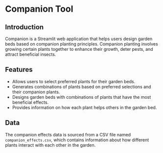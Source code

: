 # Companion Tool

## Introduction

Companion is a Streamlit web application that helps users design garden beds based on companion planting principles. Companion planting involves growing certain plants together to enhance their growth, deter pests, and attract beneficial insects.

## Features

- Allows users to select preferred plants for their garden beds.
- Generates combinations of plants based on preferred selections and their companion plants.
- Designs garden beds with combinations of plants that have the most beneficial effects.
- Provides information on how each plant helps others in the garden bed.

## Data

The companion effects data is sourced from a CSV file named `companion_effects.csv`, which contains information about how different plants interact with each other in the garden.
